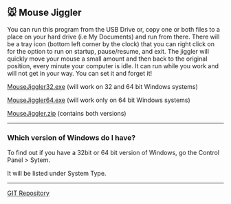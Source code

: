 ## :mouse: Mouse Jiggler

You can run this program  from the USB Drive or, copy one or both files to a place on your hard drive (i.e My Documents) and run from there. There will be a tray icon (bottom  left corner by the clock) that you can right click on for the option to run on startup, pause/resume, and exit. The jiggler will quickly move your mouse a small amount and then back to the original position, every minute your computer is idle. It can run while you work and will not get in your way. You can set it and forget it!

[MouseJiggler32.exe](https://github.com/stevereich/mousejiggler/raw/master/MouseJiggler32.exe) (will work on 32 and 64 bit Windows systems)

[MouseJiggler64.exe](https://github.com/stevereich/mousejiggler/raw/master/MouseJiggler64.exe) (will work only on 64 bit Windows systems)

[MouseJiggler.zip](https://github.com/stevereich/mousejiggler/raw/master/MouseJiggler.zip) (contains both versions)

---

### Which version of Windows do I have?
To find out if you have a 32bit or 64 bit version of Windows, go the Control Panel > Sytem.

It will be listed under System Type.

---

[GIT Repository](https://github.com/stevereich/mousejiggler)


